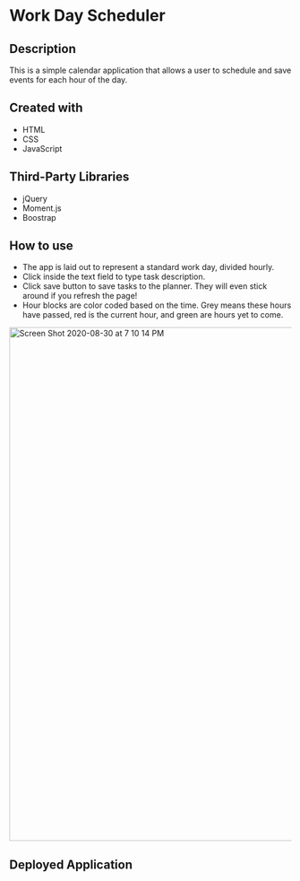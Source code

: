 # Work Day Scheduler

## Description
This is a simple calendar application that allows a user to schedule and save events for each hour of the day. 

## Created with 
* HTML
* CSS
* JavaScript

## Third-Party Libraries 
* jQuery
* Moment.js
* Boostrap

## How to use
- The app is laid out to represent a standard work day, divided hourly. 
- Click inside the text field to type task description.
- Click save button to save tasks to the planner. They will even stick around if you refresh the page!
- Hour blocks are color coded based on the time. Grey means these hours have passed, red is the current hour, and green are hours yet to come. 

<img width="916" alt="Screen Shot 2020-08-30 at 7 10 14 PM" src="https://user-images.githubusercontent.com/68661461/91674079-7390a300-eaf4-11ea-9309-f0b289d7e7ea.png">

## Deployed Application



